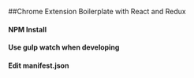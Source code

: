 ##Chrome Extension Boilerplate with React and Redux
#### NPM Install
#### Use gulp watch when developing
#### Edit manifest.json
